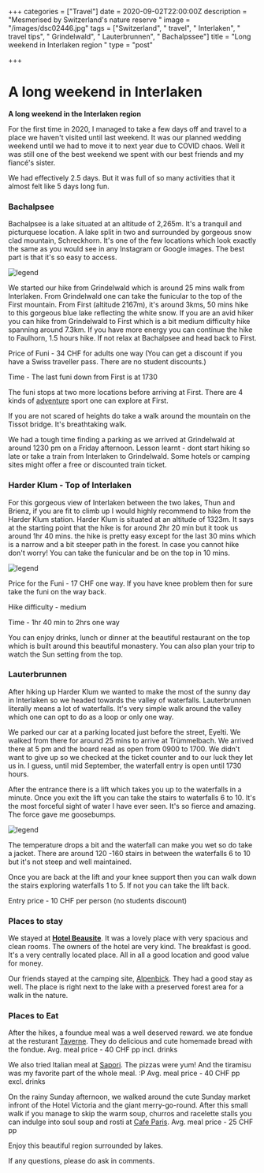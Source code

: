 +++
categories = ["Travel"]
date = 2020-09-02T22:00:00Z
description = "Mesmerised by Switzerland's nature reserve "
image = "/images/dsc02446.jpg"
tags = ["Switzerland", " travel", " Interlaken", " travel tips", " Grindelwald", " Lauterbrunnen", " Bachalpssee"]
title = "Long weekend in Interlaken region "
type = "post"

+++
# A long weekend in Interlaken

**A long weekend in the Interlaken region**

For the first time in 2020, I managed to take a few days off and travel to a place we haven't visited until last weekend. It was our planned wedding weekend until we had to move it to next year due to COVID chaos. Well it was still one of the best weekend we spent with our best friends and my fiancé's sister.

We had effectively 2.5 days. But it was full of so many activities that it almost felt like 5 days long fun.

### Bachalpsee

Bachalpsee is a lake situated at an altitude of 2,265m. It's a tranquil and picturquese location. A lake split in two and surrounded by gorgeous snow clad mountain, Schreckhorn. It's one of the few locations which look exactly the same as you would see in any Instagram or Google images. The best part is that it's so easy to access.

![legend](https://firebasestorage.googleapis.com/v0/b/flavors-discovered.appspot.com/o/DSC02446.jpg?alt=media&token=af8e7e13-3ca9-4228-9f46-84ea57178a73)

We started our hike from Grindelwald which is around 25 mins walk from Interlaken. From Grindelwald one can take the funicular to the top of the First mountain. From First (altitude 2167m), it's around 3kms, 50 mins hike to this gorgeous blue lake reflecting the white snow. If you are an avid hiker you can hike from Grindelwald to First which is a bit medium difficulty hike spanning around 7.3km. If you have more energy you can continue the hike to Faulhorn, 1.5 hours hike. If not relax at Bachalpsee and head back to First.

Price of Funi - 34 CHF for adults one way (You can get a discount if you have a Swiss traveller pass. There are no student discounts.)

Time - The last funi down from First is at 1730

The funi stops at two more locations before arriving at First. There are 4 kinds of [adventure](https://www.jungfrau.ch/de-ch/grindelwaldfirst/adventure-package/) sport one can explore at First.

If you are not scared of heights do take a walk around the mountain on the Tissot bridge. It's breathtaking walk.

We had a tough time finding a parking as we arrived at Grindelwald at around 1230 pm on a Friday afternoon. Lesson learnt - dont start hiking so late or take a train from Interlaken to Grindelwald. Some hotels or camping sites might offer a free or discounted train ticket.

### Harder Klum - Top of Interlaken

For this gorgeous view of Interlaken between the two lakes, Thun and Brienz, if you are fit to climb up I would highly recommend to hike from the Harder Klum station. Harder Klum is situated at an altitude of 1323m. It says at the starting point that the hike is for around 2hr 20 min but it took us around 1hr 40 mins. the hike is pretty easy except for the last 30 mins which is a narrow and a bit steeper path in the forest. In case you cannot hike don't worry! You can take the funicular and be on the top in 10 mins.

![legend](https://firebasestorage.googleapis.com/v0/b/flavors-discovered.appspot.com/o/IMG_0468.JPG?alt=media&token=beda865e-d23f-4c2f-be04-e06ca7d97ac0)

Price for the Funi - 17 CHF one way. If you have knee problem then for sure take the funi on the way back.

Hike difficulty - medium

Time - 1hr 40 min to 2hrs one way

You can enjoy drinks, lunch or dinner at the beautiful restaurant on the top which is built around this beautiful monastery. You can also plan your trip to watch the Sun setting from the top.

### Lauterbrunnen

After hiking up Harder Klum we wanted to make the most of the sunny day in Interlaken so we headed towards the valley of waterfalls. Lauterbrunnen literally means a lot of waterfalls. It's very simple walk around the valley which one can opt to do as a loop or only one way.

We parked our car at a parking located just before the street, Eyelti. We walked from there for around 25 mins to arrive at Trümmelbach. We arrived there at 5 pm and the board read as open from 0900 to 1700. We didn't want to give up so we checked at the ticket counter and to our luck they let us in. I guess, until mid September, the waterfall entry is open until 1730 hours.

After the entrance there is a lift which takes you up to the waterfalls in a minute. Once you exit the lift you can take the stairs to waterfalls 6 to 10. It's the most forceful sight of water I have ever seen. It's so fierce and amazing. The force gave me goosebumps.

![legend](https://firebasestorage.googleapis.com/v0/b/flavors-discovered.appspot.com/o/IMG_6A4551B2895F-1.jpeg?alt=media&token=82504740-5fb4-4046-8dc0-e30d8bcf5060)

The temperature drops a bit and the waterfall can make you wet so do take a jacket. There are around 120 -160 stairs in between the waterfalls 6 to 10 but it's not steep and well maintained.

Once you are back at the lift and your knee support then you can walk down the stairs exploring waterfalls 1 to 5. If not you can take the lift back.

Entry price - 10 CHF per person (no students discount)

### Places to stay

We stayed at [**Hotel Beausite**](https://www.beausite.ch/en/). It was a lovely place with very spacious and clean rooms. The owners of the hotel are very kind. The breakfast is good. It's a very centrally located place. All in all a good location and good value for money.

Our friends stayed at the camping site, [Alpenbick](https://www.camping-alpenblick.ch/82/preise). They had a good stay as well. The place is right next to the lake with a preserved forest area for a walk in the nature.

### Places to Eat

After the hikes, a foundue meal was a well deserved reward. we ate fondue at the resturant [Taverne](https://hotelinterlaken.ch/en/gastronomy/). They do delicious and cute homemade bread with the fondue. Avg. meal price - 40 CHF pp incl. drinks

We also tried Italian meal at [Sapori](https://ristorante-sapori.ch/en/). The pizzas were yum! And the tiramisu was my favorite part of the whole meal. :P Avg. meal price - 40 CHF pp excl. drinks

On the rainy Sunday afternoon, we walked around the cute Sunday market infront of the Hotel Victoria and the giant merry-go-round. After this small walk if you manage to skip the warm soup, churros and racelette stalls you can indulge into soul soup and rosti at [Cafe Paris](https://cafe-de-paris-interlaken.ch/). Avg. meal price - 25 CHF pp

Enjoy this beautiful region surrounded by lakes.

If any questions, please do ask in comments.